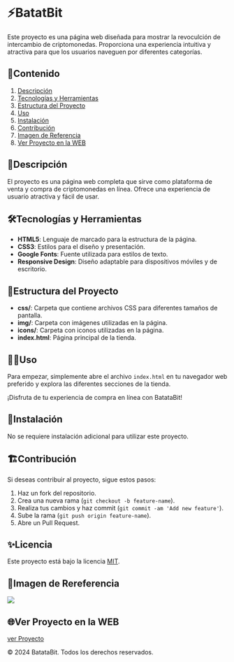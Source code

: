 # ⚡️BatatBit

Este proyecto es una página web diseñada para mostrar la revoculción de intercambio de criptomonedas. Proporciona una experiencia intuitiva y atractiva para que los usuarios naveguen por diferentes categorías.

## 🎯Contenido

1. [Descripción](#descripción)
2. [Tecnologías y Herramientas](#tecnologías-y-herramientas)
3. [Estructura del Proyecto](#estructura-del-proyecto)
4. [Uso](#uso)
5. [Instalación](#instalación)
6. [Contribución](#contribución)
7. [Imagen de Referencia](#imagen-de-rereferencia)
8. [Ver Proyecto en la WEB](#ver-proyecto-en-la-web)

## 📝Descripción

El proyecto es una página web completa que sirve como plataforma de venta y compra de criptomonedas en línea. Ofrece una experiencia de usuario atractiva y fácil de usar.

## 🛠️Tecnologías y Herramientas

- **HTML5**: Lenguaje de marcado para la estructura de la página.
- **CSS3**: Estilos para el diseño y presentación.
- **Google Fonts**: Fuente utilizada para estilos de texto.
- **Responsive Design**: Diseño adaptable para dispositivos móviles y de escritorio.

## 🚀Estructura del Proyecto

- **css/**: Carpeta que contiene archivos CSS para diferentes tamaños de pantalla.
- **img/**: Carpeta con imágenes utilizadas en la página.
- **icons/**: Carpeta con iconos utilizadas en la página.
- **index.html**: Página principal de la tienda.

## 🧑‍💻Uso

Para empezar, simplemente abre el archivo `index.html` en tu navegador web preferido y explora las diferentes secciones de la tienda.

¡Disfruta de tu experiencia de compra en línea con BatataBit!

## 📌Instalación

No se requiere instalación adicional para utilizar este proyecto.

## 🏗️Contribución

Si deseas contribuir al proyecto, sigue estos pasos:

1. Haz un fork del repositorio.
2. Crea una nueva rama (`git checkout -b feature-name`).
3. Realiza tus cambios y haz commit (`git commit -am 'Add new feature'`).
4. Sube la rama (`git push origin feature-name`).
5. Abre un Pull Request.

## ✨Licencia

Este proyecto está bajo la licencia [MIT](https://opensource.org/licenses/MIT).

## 🙈Imagen de Rereferencia

![](https://i.postimg.cc/X70J1nk7/batatabit.png)

## 🌐Ver Proyecto en la WEB

[ver Proyecto](https://jmatochepascual.github.io/BatataBit/)

© 2024 BatataBit. Todos los derechos reservados.
